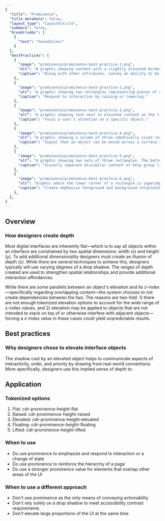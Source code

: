 ```yaml
---
{
  "title": "Prominence",
  "title_metadata": false,
  "layout_type": "LayoutArticle",
  "summary": false,
  "breadcrumbs": [
    {
      "text": "Foundation/"
    }
  ],
  "bestPractices": [
    {
      "image": "prominence/prominence-best-practice-1.png",
      "alt": "A graphic showing content with a slightly elevated border with a standard pointer cursor nearby",
      "caption": "Along with other attributes, convey an ability to be pressed."
    },
    {
      "image": "prominence/prominence-best-practice-2.png",
      "alt": "A graphic showing two rectangles representing pieces of content. The left rectangle appears to be raised higher than the right rectangle because a link pointer is hovering over it",
      "caption": "Respond to interaction by raising or lowering."
    },
    {
      "image": "prominence/prominence-best-practice-3.png",
      "alt": "A graphic showing text next to elevated content on the right hand side",
      "caption": "Focus a user's attention on a specific object."
    },
    {
      "image": "prominence/prominence-best-practice-4.png",
      "alt": "A graphic showing a column of three identically sized rectangles with a grabber pointer over the first item. The first item appears to be elevated higher than the other two rectangles",
      "caption": "Signal that an object can be moved across a surface."
    },
    {
      "image": "prominence/prominence-best-practice-5.png",
      "alt": "A graphic showing two sets of three rectangles. The bottom set of rectangles appears to be elevated while the top three are not elevated",
      "caption": "Visually separate dissimilar content or help group like items."
    },
    {
      "image": "prominence/prominence-best-practice-6.png",
      "alt": "Graphic where the lower corner of a rectangle is superimposed over another rectangle",
      "caption": "Create emphasize foreground and background relationships."
    },
  ],
}
---
```


<cdr-doc-table-of-contents-shell parentSelector='h2' childSelector='h3'>

## Overview
<cdr-img :src="$withBase('/prominence/prominence-header.png')" alt="A graphic showing a rectangular layout tilted at 45 degrees, with each rectangle slightly elevated. Next to the layout are x, y, and z axes to indicate height, width and depth"/>

### How designers create depth
Most digital interfaces are inherently flat—which is to say all objects within an interface are constrained by two spatial dimensions: width (x) and height (y). To add additional dimensionality designers must create an illusion of depth (z). While there are several techniques to achieve this, designers typically will use varying degrees of a drop shadow. The ranges of depth created are used to strengthen spatial relationships and provide additional interaction affordances. 

While there are some parallels between an object's elevation and its z-index—specifically regarding overlapping content—the system chooses to not create dependencies between the two. The reasons are two-fold: 1) there are not enough tokenized elevation options to account for the wide range of z-index values, and 2) elevation may be applied to objects that are not intended to stack on top of or otherwise interfere with adjacent objects—forcing a z-index value in these cases could yield unpredictable results. 

## Best practices

### Why designers chose to elevate interface objects
The shadow cast by an elevated object helps to communicate aspects of interactivity, order, and priority by drawing from real-world conventions. More specifically, designers use this implied sense of depth to: 
<two-column-grid :examples="$page.frontmatter.bestPractices"/>

## Application
  
### Tokenized options
<cdr-img :src="$withBase('/prominence/prominence-tokens.png')" alt="A graphic showing squares labeled 1 through 5 in ascending prominence"/>

1.	Flat: cdr-prominence-height-flat
2.	Raised: cdr-prominence-height-raised
3.	Elevated: cdr-prominence-height-elevated
4.	Floating: cdr-prominence-height-floating
5.	Lifted: cdr-prominence-height-lifted

### When to use
+ Do use prominence to emphasize and respond to interaction or a change of state 
+ Do use prominence to reinforce the hierarchy of a page
+ Do use a stronger prominence value for elements that overlap other areas of the UI 

### When to use a different approach
+	Don't use prominence as the only means of conveying actionability
+	Don't rely solely on a drop shadow to meet accessibility contrast requirements 
+	Don't elevate large proportions of the UI at the same time


</cdr-doc-table-of-contents-shell>
